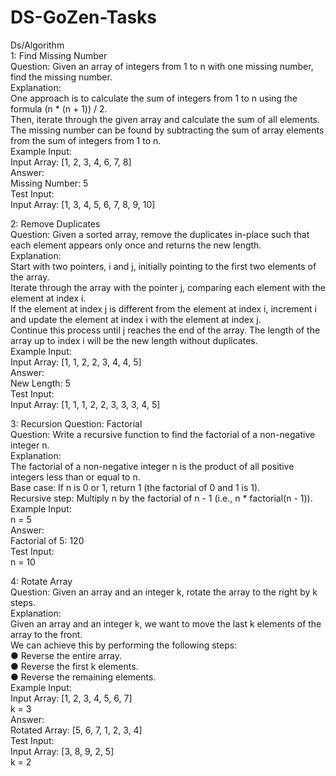 # DS-GoZen-Tasks

Ds/Algorithm\
1: Find Missing Number\
Question: Given an array of integers from 1 to n with one missing number, find the missing number.\
Explanation:\
One approach is to calculate the sum of integers from 1 to n using the formula (n * (n + 1)) / 2.\
Then, iterate through the given array and calculate the sum of all elements.\
The missing number can be found by subtracting the sum of array elements from the sum of integers from 1 to n.\
Example Input:\
Input Array: [1, 2, 3, 4, 6, 7, 8]\
Answer:\
Missing Number: 5\
Test Input:\
Input Array: [1, 3, 4, 5, 6, 7, 8, 9, 10]


2: Remove Duplicates\
Question: Given a sorted array, remove the duplicates in-place such that each element appears only once and returns the new length.\
Explanation:\
Start with two pointers, i and j, initially pointing to the first two elements of the array.\
Iterate through the array with the pointer j, comparing each element with the element at index i.\
If the element at index j is different from the element at index i, increment i and update the element at index i with the element at index j.\
Continue this process until j reaches the end of the array. The length of the array up to index i will be the new length without duplicates.\
Example Input:\
Input Array: [1, 1, 2, 2, 3, 4, 4, 5]\
Answer:\
New Length: 5\
Test Input:\
Input Array: [1, 1, 1, 2, 2, 3, 3, 3, 4, 5]


3: Recursion Question: Factorial\
Question: Write a recursive function to find the factorial of a non-negative integer n.\
Explanation:\
The factorial of a non-negative integer n is the product of all positive integers less than or equal to n.\
Base case: If n is 0 or 1, return 1 (the factorial of 0 and 1 is 1).\
Recursive step: Multiply n by the factorial of n - 1 (i.e., n * factorial(n - 1)).\
Example Input:\
n = 5\
Answer:\
Factorial of 5: 120\
Test Input:\
n = 10


4: Rotate Array\
Question: Given an array and an integer k, rotate the array to the right by k steps.\
Explanation:\
Given an array and an integer k, we want to move the last k elements of the array to the front.\
We can achieve this by performing the following steps:\
● Reverse the entire array.\
● Reverse the first k elements.\
● Reverse the remaining elements.\
Example Input:\
Input Array: [1, 2, 3, 4, 5, 6, 7]\
k = 3\
Answer:\
Rotated Array: [5, 6, 7, 1, 2, 3, 4]\
Test Input:\
Input Array: [3, 8, 9, 2, 5]\
k = 2
